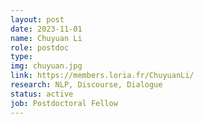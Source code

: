 ```yaml
---
layout: post
date: 2023-11-01
name: Chuyuan Li
role: postdoc
type: 
img: chuyuan.jpg
link: https://members.loria.fr/ChuyuanLi/
research: NLP, Discourse, Dialogue
status: active
job: Postdoctoral Fellow
---
```

